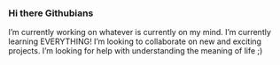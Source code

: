 ### Hi there Githubians 
I’m currently working on whatever is currently on my mind.
I’m currently learning EVERYTHING!
I’m looking to collaborate on new and exciting projects.
I’m looking for help with understanding the meaning of life ;)

<!--
**wvelting1/wvelting1** is a ✨ _special_ ✨ repository because its `README.md` (this file) appears on your GitHub profile.

-->

